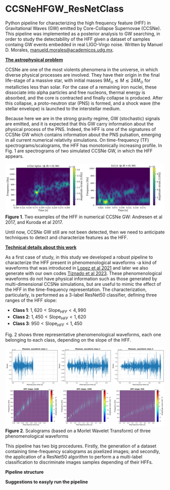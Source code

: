 # CCSNeHFGW_ResNetClass
Python pipeline for characterizing the high frequency feature (HFF) in Gravitational Waves (GW) emitted by Core-Collapse Supernovae (CCSNe). This pipeline was implemented as a posterior analysis to GW searching, in order to study the detectability of the HFF given a dataset of samples containg GW events embedded in real LIGO-Virgo noise. Written by Manuel D. Morales, <manueld.morales@academicos.udg.mx>.

<b><ins>The astrophysical problem</ins></b>

CCSNe are one of the most violents phenomena in the universe, in which diverse physical processes are involved. They have their origin in the final life-stage of a massive star, with initial masses $9M_{\odot} \lesssim M \lesssim 24M_{\odot}$ for metallicties less than solar. For the case of a remaining iron nuclei, these dissociate into alpha particles and free nucleons, thermal energy is absorbed, and the core is contracted and finally collapse is produced. After this collapse, a proto-neutron star (PNS) is formed, and a shock wave (the stellar envelope) is launched to the interstellar medium.

Because here we are in the strong gravity regime, GW (stochastic) signals are emitted, and it is expected that this GW carry information about the physical process of the PNS. Indeed, the HFF is one of the signatures of CCSNe GW which contains information about the PNS pulsation, emerging in all current numerical relativity simulations. On time-frequency (TF) spectrograms/scalograms, the HFF has monotonically increasing profile. In Fig. 1 are spectrograms of two simulated CCSNe GW, in which the HFF appears.

![Andresen2017](Figures/waveforms_numerical.jpg)
<b>Figure 1</b>. Two examples of the HFF in numerical CCSNe GW: Andresen et al 2017, and Kuroda et al 2017.

Until now, CCSNe GW still are not been detected, then we need to anticipate techniques to detect and characterize features as the HFF.

<b><ins>Technical details about this work</ins></b>

As a first case of study, in this study we developed a robust pipeline to characterize the HFF present in phenomenological waveforms -a kind of waveforms that was introduced in [Lopez et al 2021](https://doi.org/10.1103/PhysRevD.103.063011) and later we also generate with our own codes [Tiznado et al 2023](https://www.rcs.cic.ipn.mx/2023_152_6/). These phenomenological waveforms do not have physical information such as those generated by multi-dimensional CCSNe simulations, but are useful to mimic the effect of the HFF in the time-frequency representation. The characterization, particularly, is performed as a 3-label ResNet50 classifier, defining three ranges of the HFF slope:

- <b>Class 1</b>: $1,620 \lt \text{Slope}_{HFF} \lt 4,990$
- <b>Class 2</b>: $1,450 \lt \text{Slope}_{HFF} \lt 1,620$
- <b>Class 3</b>: $950 \lt \text{Slope}_{HFF} \lt 1,450$

Fig. 2 shows three representative phenomenological waveforms, each one belonging to each class, depending on the slope of the HFF.

![Phenom_WF](Figures/waveforms_phenom.jpg)
<b>Figure 2</b>. Scalograms (based on a Morlet Wavelet Transform) of three phenomenological waveforms

This pipeline has two big procedures. Firstly, the generation of a dataset containing time-frequency scalograms as pixelized images; and secondly, the application of a ResNet50 algorithm to perform a a multi-label classification to discriminate images samples depending of their HFFs.

<b>Pipeline structure</b>

<b>Suggestions to easyly run the pipeline</b>
